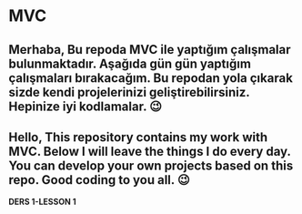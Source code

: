 # MVC
Merhaba,
Bu repoda MVC ile yaptığım çalışmalar bulunmaktadır.
Aşağıda gün gün yaptığım çalışmaları bırakacağım. Bu repodan yola çıkarak sizde kendi projelerinizi geliştirebilirsiniz. Hepinize iyi kodlamalar. :wink:
-----------------------------------------------
Hello,
This repository contains my work with MVC.
Below I will leave the things I do every day. You can develop your own projects based on this repo. Good coding to you all. :wink:
-----------------------------------------------

**DERS 1-LESSON 1** <br>
